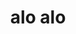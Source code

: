 ---
title: alo alo
nome: lauro
texto1: Engenheiro mecânico automobílistico pela FEI por 30 anos.<br>Adquiriu experiências em Engenharia de Produto,<br>Gestão e implantaçãodeProjetos<br>eespecialista em Design.<br>Em uma trajetória que soma nomes como Bosch, Ford Koln<br>Merchanicke e The PAC Group (GM, FORD e CODA),Lauro<br>foigrande responsávelem projetos para reestruturação<br>de automóveis fora de série no Brasil para Lobini,<br>aplicações no centro de pesquisa alemão daFord eaté<br>mesmo engajadopela PAC no projeto CODA, VE-Veiculo<br>Elétrico, como Senior Chassi Engineer, readequação do<br>chassi, suspensão, freios e direçãoacompanhamento da<br>produçãoda pré série de 500 automóveis na HAFEI,<br>Harbin, China, residindo na China em 2011.
texto2: Criação do conceito da cegonha Nova Era TRANSLOR<br>em 1992, atual AUTOPORT. Paper no Congresso SAE de<br>1995.Se tornou referência em modelo para transportadoras<br>e é utilizado até o presente para o transporte<br>de veículos 0KM das fabricantes Suzuki, Chery e<br>Mitsubishi
texto3: Inventor dentro de todos<br>os parâmetros do Instituto Nacional<br>da Propriedade Intelectual da Bicicleta<br>Conceito de Performance e competição.<br>Apresentada ao público no Salão do<br>Automóvel de 1992 e matéria no Jornal do<br>Carro como "a superbike de 100km/h".
texto4: Lauro entende como o Design<br>vai além da estética e,<br>por essa razão, adota<br>a validação de seus projetos<br>através de protótipos e maquetes,<br>como em projetos realizados<br>para o F3 - CLR e Embraer e a<br>própria bicicleta de 100km/h.
texto5: Lauro de Almeida Neto<br>Telefone (11)9.2000-5456<br>E-mail lauro1961@gmail.com<br>Skype lauro.brics<br>zap, linkedin e email<br>
---